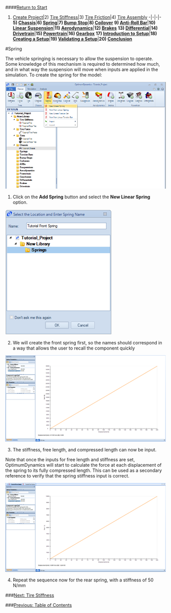 ####[Return to Start](1_Tutorial_1.md)

1) [Create Project](2_Create_Project.md)|2) [Tire Stiffness](3_Tire_Stiffness.md)|3) [Tire Friction](4_Tire_Friction.md)|4) [Tire Assembly](5_TireAssy.md)
-|-|-|-
__5) [Chassis](6_Chassis.md)__|__6) [Spring](7_Spring.md)__|__7) [Bump Stop](8_BumpStop.md)__|__8) [Coilover](9_Coilover.md)__
__9) [Anti-Roll Bar](10_ARB.md)__|__10) [Linear Suspension](11_LinearSus.md)__|__11) [Aerodynamics](12_Aero.md)__|__12) [Brakes](13_Brakes.md)__
__13) [Differential](14_Diff.md)__|__14) [Drivetrain](15_DT.md)__|__15) [Powertrain](16_Powertrain.md)__|__16) [Gearbox](17_Gearbox.md)__
__17) [Introduction to Setup](18_Setupintro.md)__|__18) [Creating a Setup](19_Setup.md)__|__19) [Validating a Setup](20_ValidateSetup.md)__|__20) [Conclusion](21_Conclusion.md)__

#Spring

The vehicle springing is necessary to allow the suspension to operate.  Some knowledge of this mechanism is required to determined how much, and in what way the suspension will move when inputs are applied in the simulation. To create the spring for the model:

![Create Spring](../img/new_spring.PNG)

1) Click on the __Add Spring__ button and select the __New Linear Spring__ option.

![Spring Name](../img/spring_name.png)

2) We will create the front spring first, so the names should correspond in a way that allows the user to recall the component quickly

![Spring Param](../img/spring_param.png)

3) The stiffness, free length, and compressed length can now be input.

Note that once the inputs for free length and stiffness are set, OptimumDynamics will start to calculate the force at each displacement of the spring to its fully compressed length.  This can be used as a secondary reference to verify that the spring stiffness input is correct.

![Rear Spring Param](../img/rear_spring_param.png)

4) Repeat the sequence now for the rear spring, with a stiffness of 50 N/mm

###[Next: Tire Stiffness](3_Tire_Stiffness.md)

###[Previous: Table of Contents](1_Tutorial_1.md)